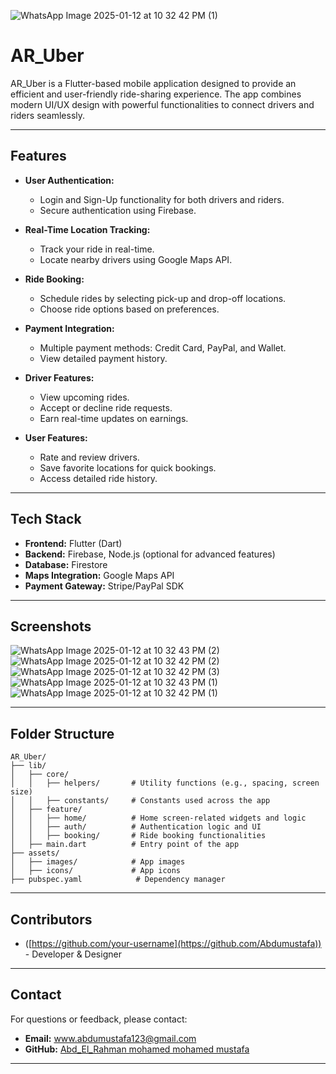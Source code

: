 
![WhatsApp Image 2025-01-12 at 10 32 42 PM (1)](https://github.com/user-attachments/assets/591c8940-a947-4fb5-b1aa-39908974961b)
# AR_Uber

AR_Uber is a Flutter-based mobile application designed to provide an efficient and user-friendly ride-sharing experience. The app combines modern UI/UX design with powerful functionalities to connect drivers and riders seamlessly.

---

## Features

- **User Authentication:**
  - Login and Sign-Up functionality for both drivers and riders.
  - Secure authentication using Firebase.

- **Real-Time Location Tracking:**
  - Track your ride in real-time.
  - Locate nearby drivers using Google Maps API.

- **Ride Booking:**
  - Schedule rides by selecting pick-up and drop-off locations.
  - Choose ride options based on preferences.

- **Payment Integration:**
  - Multiple payment methods: Credit Card, PayPal, and Wallet.
  - View detailed payment history.

- **Driver Features:**
  - View upcoming rides.
  - Accept or decline ride requests.
  - Earn real-time updates on earnings.

- **User Features:**
  - Rate and review drivers.
  - Save favorite locations for quick bookings.
  - Access detailed ride history.

---

## Tech Stack

- **Frontend:** Flutter (Dart)
- **Backend:** Firebase, Node.js (optional for advanced features)
- **Database:** Firestore
- **Maps Integration:** Google Maps API
- **Payment Gateway:** Stripe/PayPal SDK

---



## Screenshots

![WhatsApp Image 2025-01-12 at 10 32 43 PM (2)](https://github.com/user-attachments/assets/f97ec7e8-d738-4240-8832-7fa296d76657) 
![WhatsApp Image 2025-01-12 at 10 32 42 PM (2)](https://github.com/user-attachments/assets/665cab99-fe4d-473b-9982-c405275fd26a)
![WhatsApp Image 2025-01-12 at 10 32 42 PM (3)](https://github.com/user-attachments/assets/df03e3bd-58c7-4250-abbe-f25d1afc1adc)
![WhatsApp Image 2025-01-12 at 10 32 43 PM (1)](https://github.com/user-attachments/assets/77762f91-a7c6-4c68-8237-e4cdb33352e9)
![WhatsApp Image 2025-01-12 at 10 32 42 PM (1)](https://github.com/user-attachments/assets/591c8940-a947-4fb5-b1aa-39908974961b)



---

## Folder Structure

```
AR_Uber/
├── lib/
│   ├── core/
│   │   ├── helpers/       # Utility functions (e.g., spacing, screen size)
│   │   ├── constants/     # Constants used across the app
│   ├── feature/
│   │   ├── home/          # Home screen-related widgets and logic
│   │   ├── auth/          # Authentication logic and UI
│   │   ├── booking/       # Ride booking functionalities
│   ├── main.dart          # Entry point of the app
├── assets/
│   ├── images/            # App images
│   ├── icons/             # App icons
├── pubspec.yaml            # Dependency manager
```

---

## Contributors

- ([https://github.com/your-username](https://github.com/Abdumustafa)) - Developer & Designer
 

---



## Contact

For questions or feedback, please contact:

- **Email:** www.abdumustafa123@gmail.com
- **GitHub:** [Abd_El_Rahman mohamed mohamed mustafa ](https://github.com/Abdumustafa)

---

